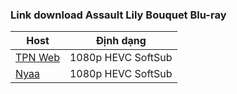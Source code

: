 ### **Link download Assault Lily Bouquet Blu-ray**

| Host          | Định dạng          |
| ------------- |:------------------:|
| [TPN Web](https://ddl.tpnteam.workers.dev/0:/Assault/)  | 1080p HEVC SoftSub |
| [Nyaa](https://nyaa.si/view/1952121)| 1080p HEVC SoftSub |
